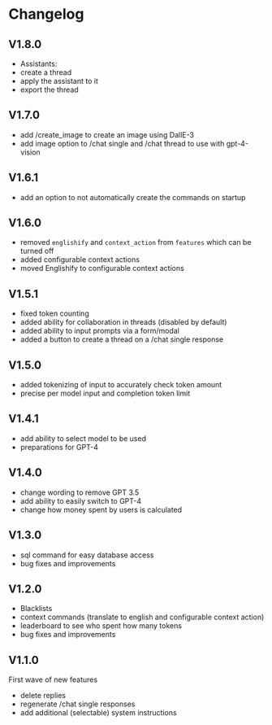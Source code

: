 # Changelog

## V1.8.0

- Assistants:
 - create a thread 
 - apply the assistant to it
 - export the thread

## V1.7.0

- add /create_image to create an image using DallE-3
- add image option to /chat single and /chat thread to use with gpt-4-vision

## V1.6.1

- add an option to not automatically create the commands on startup

## V1.6.0

- removed `englishify` and `context_action` from `features` which can be turned off
- added configurable context actions
- moved Englishify to configurable context actions

## V1.5.1

- fixed token counting
- added ability for collaboration in threads (disabled by default)
- added ability to input prompts via a form/modal
- added a button to create a thread on a /chat single response

## V1.5.0

- added tokenizing of input to accurately check token amount
- precise per model input and completion token limit

## V1.4.1

- add ability to select model to be used
- preparations for GPT-4

## V1.4.0

- change wording to remove GPT 3.5
- add ability to easily switch to GPT-4
- change how money spent by users is calculated

## V1.3.0

- sql command for easy database access
- bug fixes and improvements

## V1.2.0

- Blacklists
- context commands (translate to english and configurable context action)
- leaderboard to see who spent how many tokens
- bug fixes and improvements

## V1.1.0

First wave of new features  
  
- delete replies
- regenerate /chat single responses
- add additional (selectable) system instructions